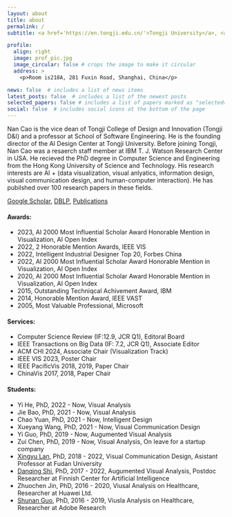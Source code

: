 ```yaml
---
layout: about
title: about
permalink: /
subtitle: <a href='https://en.tongji.edu.cn/'>Tongji University</a>, <a href='https://idvxlab.com/'>Intelligent Big Data Visualizaiton Lab</a>

profile:
  align: right
  image: prof_pic.jpg
  image_circular: false # crops the image to make it circular
  address: >
    <p>Room is218A, 281 Fuxin Road, Shanghai, China</p>

news: false  # includes a list of news items
latest_posts: false  # includes a list of the newest posts
selected_papers: false # includes a list of papers marked as "selected={true}"
social: false  # includes social icons at the bottom of the page
---
```

Nan Cao is the vice dean of Tongji College of Design and Innovation (Tongji D&I) and a professor at  School of Software Engineering. He is the founding director of the AI Design Center at Tongji University. Before joining Tongji, Nan Cao was a resaerch staff member at IBM T. J. Watson Research Center in USA. He recieved the PhD degree in Computer Science and Engineering from the Hong Kong University of Science and Technology. His research interests are AI + (data visualization, visual anlyatics, information design, visual communication design, and human-computer interaction). He has pubilshed over 100 research papers in these fields.

[Google Scholar](https://scholar.google.com/citations?user=5I0mFcsAAAAJ), [DBLP](https://dblp.org/pid/66/5146.html), [Publications](https://idvxlab.com/publication.html)

#### Awards:
- 2023, AI 2000 Most Influential Scholar Award Honorable Mention in Visualization, AI Open Index
- 2022, 2 Honorable Mention Awards, IEEE VIS
- 2022, Intelligent Industrial Designer Top 20, Forbes China
- 2022, AI 2000 Most Influential Scholar Award Honorable Mention in Visualization, AI Open Index
- 2020, AI 2000 Most Influential Scholar Award Honorable Mention in Visualization, AI Open Index
- 2015, Outstanding Techniqcal Achivement Award, IBM
- 2014, Honorable Mention Award, IEEE VAST
- 2005, Most Valuable Professional, Microsoft  

#### Services:
- Computer Science Review (IF:12.9, JCR Q1), Editoral Board
- IEEE Transactions on Big Data (IF: 7.2, JCR Q1), Associate Editor
- ACM CHI 2024, Associate Chair (Visualization Track)
- IEEE VIS 2023, Poster Chair
- IEEE PacificVis 2018, 2019, Paper Chair
- ChinaVis 2017, 2018, Paper Chair

#### Students: 
- Yi He, PhD, 2022 - Now, Visual Analysis
- Jie Bao, PhD, 2021 - Now, Visual Analysis
- Chao Yuan, PhD, 2021 - Now, Intelligent Design
- Xueyang Wang, PhD, 2021 - Now, Visual Communication Design
- Yi Guo, PhD, 2019 - Now, Augumented Visual Analysis
- Zui Chen, PhD, 2019 - Now, Visual Analysis, On leave for a startup company
- [Xingyu Lan](https://olivialan.github.io/), PhD, 2018 - 2022, Visual Communication Design, Asistant Professor at Fudan University
- [Danqing Shi](https://sdq.github.io/), PhD, 2017 - 2022, Augumented Visual Analysis, Postdoc Researcher at Finnish Center for Artificial Intelligence
- Zhuochen Jin, PhD, 2016 - 2020, Viusal Analysis on Healthcare, Researcher at Huawei Ltd.
- [Shunan Guo](https://research.adobe.com/person/shunan-guo/), PhD, 2016 - 2019, Viusla Analysis on Healthcare, Researcher at Adobe Research